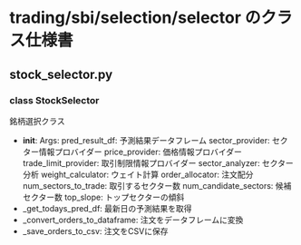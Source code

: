 # trading/sbi/selection/selector のクラス仕様書

## stock_selector.py

### class StockSelector
銘柄選択クラス
- __init__: Args:
    pred_result_df: 予測結果データフレーム
    sector_provider: セクター情報プロバイダー
    price_provider: 価格情報プロバイダー
    trade_limit_provider: 取引制限情報プロバイダー
    sector_analyzer: セクター分析
    weight_calculator: ウェイト計算
    order_allocator: 注文配分
    num_sectors_to_trade: 取引するセクター数
    num_candidate_sectors: 候補セクター数
    top_slope: トップセクターの傾斜
- _get_todays_pred_df: 最新日の予測結果を取得
- _convert_orders_to_dataframe: 注文をデータフレームに変換
- _save_orders_to_csv: 注文をCSVに保存

